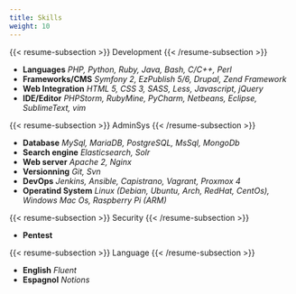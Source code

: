 ```yaml
---
title: Skills
weight: 10
---
```


{{< resume-subsection >}}
Development
{{< /resume-subsection >}}

- __Languages__ _PHP, Python, Ruby, Java, Bash, C/C++, Perl_
- __Frameworks/CMS__ _Symfony 2, EzPublish 5/6, Drupal, Zend Framework_
- __Web Integration__ _HTML 5, CSS 3, SASS, Less, Javascript, jQuery_
- __IDE/Editor__ _PHPStorm, RubyMine, PyCharm, Netbeans, Eclipse, SublimeText, vim_

{{< resume-subsection >}}
AdminSys
{{< /resume-subsection >}}

- __Database__ _MySql, MariaDB, PostgreSQL, MsSql, MongoDb_
- __Search engine__ _Elasticsearch, Solr_
- __Web server__ _Apache 2, Nginx_
- __Versionning__ _Git, Svn_
- __DevOps__ _Jenkins, Ansible, Capistrano, Vagrant, Proxmox 4_
- __Operatind System__ _Linux (Debian, Ubuntu, Arch, RedHat, CentOs), Windows Mac Os, Raspberry Pi (ARM)_

{{< resume-subsection >}}
Security
{{< /resume-subsection >}}

- __Pentest__

{{< resume-subsection >}}
Language
{{< /resume-subsection >}}

- __English__ _Fluent_
- __Espagnol__ _Notions_